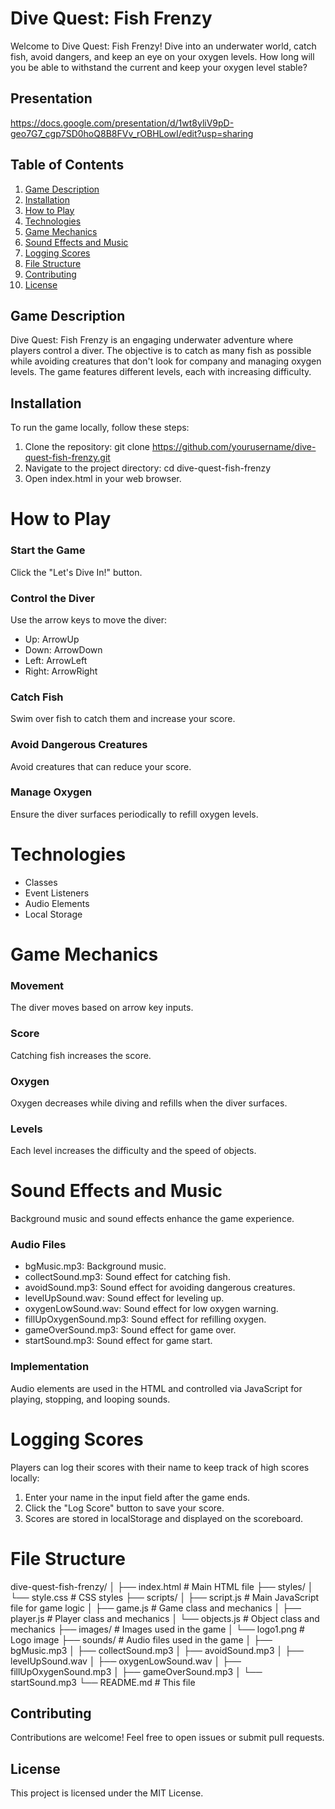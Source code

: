 # Dive Quest: Fish Frenzy

Welcome to Dive Quest: Fish Frenzy! Dive into an underwater world, catch fish, avoid dangers, and keep an eye on your oxygen levels. How long will you be able to withstand the current and keep your oxygen level stable?

## Presentation

https://docs.google.com/presentation/d/1wt8yliV9pD-geo7G7_cgp7SD0hoQ8B8FVv_rOBHLowI/edit?usp=sharing

## Table of Contents

1. [Game Description](#game-description)
2. [Installation](#installation)
3. [How to Play](#how-to-play)
4. [Technologies](#technologies)
5. [Game Mechanics](#game-mechanics)
6. [Sound Effects and Music](#sound-effects-and-music)
7. [Logging Scores](#logging-scores)
8. [File Structure](#file-structure)
9. [Contributing](#contributing)
10. [License](#license)

## Game Description

Dive Quest: Fish Frenzy is an engaging underwater adventure where players control a diver. The objective is to catch as many fish as possible while avoiding creatures that don't look for company and managing oxygen levels. The game features different levels, each with increasing difficulty.

## Installation

To run the game locally, follow these steps:

1. Clone the repository:
   git clone https://github.com/yourusername/dive-quest-fish-frenzy.git
2. Navigate to the project directory:
   cd dive-quest-fish-frenzy
3. Open index.html in your web browser.

# How to Play

### Start the Game

Click the "Let's Dive In!" button.

### Control the Diver

Use the arrow keys to move the diver:

- Up: ArrowUp
- Down: ArrowDown
- Left: ArrowLeft
- Right: ArrowRight

### Catch Fish

Swim over fish to catch them and increase your score.

### Avoid Dangerous Creatures

Avoid creatures that can reduce your score.

### Manage Oxygen

Ensure the diver surfaces periodically to refill oxygen levels.

# Technologies

- Classes
- Event Listeners
- Audio Elements
- Local Storage

# Game Mechanics

### Movement

The diver moves based on arrow key inputs.

### Score

Catching fish increases the score.

### Oxygen

Oxygen decreases while diving and refills when the diver surfaces.

### Levels

Each level increases the difficulty and the speed of objects.

# Sound Effects and Music

Background music and sound effects enhance the game experience.

### Audio Files

- bgMusic.mp3: Background music.
- collectSound.mp3: Sound effect for catching fish.
- avoidSound.mp3: Sound effect for avoiding dangerous creatures.
- levelUpSound.wav: Sound effect for leveling up.
- oxygenLowSound.wav: Sound effect for low oxygen warning.
- fillUpOxygenSound.mp3: Sound effect for refilling oxygen.
- gameOverSound.mp3: Sound effect for game over.
- startSound.mp3: Sound effect for game start.

### Implementation

Audio elements are used in the HTML and controlled via JavaScript for playing, stopping, and looping sounds.

# Logging Scores

Players can log their scores with their name to keep track of high scores locally:

1. Enter your name in the input field after the game ends.
2. Click the "Log Score" button to save your score.
3. Scores are stored in localStorage and displayed on the scoreboard.

# File Structure

dive-quest-fish-frenzy/
│
├── index.html # Main HTML file
├── styles/
│ └── style.css # CSS styles
├── scripts/
│ ├── script.js # Main JavaScript file for game logic
│ ├── game.js # Game class and mechanics
│ ├── player.js # Player class and mechanics
│ └── objects.js # Object class and mechanics
├── images/ # Images used in the game
│ └── logo1.png # Logo image
├── sounds/ # Audio files used in the game
│ ├── bgMusic.mp3
│ ├── collectSound.mp3
│ ├── avoidSound.mp3
│ ├── levelUpSound.wav
│ ├── oxygenLowSound.wav
│ ├── fillUpOxygenSound.mp3
│ ├── gameOverSound.mp3
│ └── startSound.mp3
└── README.md # This file

## Contributing

Contributions are welcome! Feel free to open issues or submit pull requests.

## License

This project is licensed under the MIT License.
